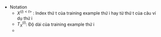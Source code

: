 - Notation
	- $X^{(i)<t>}$ : Index thứ t của training example thứ i hay từ thứ t của câu ví dụ thứ i
	- $T_X^{(i)}$: Độ dài của training example thứ i
	- 